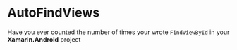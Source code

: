 # AutoFindViews
Have you ever counted the number of times your wrote `FindViewById` in your **Xamarin.Android** project
